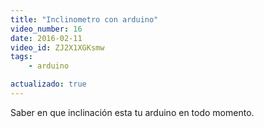 ```yaml
---
title: "Inclinometro con arduino"
video_number: 16
date: 2016-02-11
video_id: ZJ2X1XGKsmw
tags:
    - arduino

actualizado: true
---
```


Saber en que inclinación esta tu arduino en todo momento.
